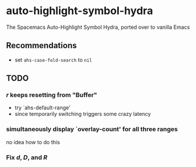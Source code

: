 # auto-highlight-symbol-hydra
The Spacemacs Auto-Highlight Symbol Hydra, ported over to vanilla Emacs

## Recommendations

* set `ahs-case-fold-search` to `nil`

## TODO

### _r_ keeps resetting from "Buffer"

* try `ahs-default-range'
* since temporarily switching triggers some crazy latency

### simultaneously display `overlay-count' for all three ranges

no idea how to do this

### Fix _d_, _D_, and _R_

